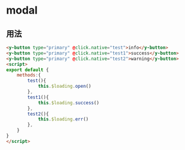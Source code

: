 # modal

<template>
    <y-button type="primary" @click.native="test">info</y-button>
    <y-button type="primary" @click.native="test1">success</y-button>
    <y-button type="primary" @click.native="test2">warning</y-button>
</template>
<script>
export default {
    methods:{
        test(){
            this.$loading.open()
        },
        test1(){
            this.$loading.success()
        },
        test2(){
            this.$loading.err()
        },
    }
}
</script>

## 用法

```html
<y-button type="primary" @click.native="test">info</y-button>
<y-button type="primary" @click.native="test1">success</y-button>
<y-button type="primary" @click.native="test2">warning</y-button>
<script>
export default {
    methods:{
        test(){
            this.$loading.open()
        },
        test1(){
            this.$loading.success()
        },
        test2(){
            this.$loading.err()
        },
    }
}
</script>
```
